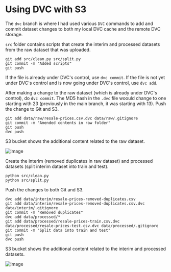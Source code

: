 # Using DVC with S3

The `dvc` branch is where I had used various `DVC` commands to add and commit dataset changes to both my local DVC cache and the remote DVC storage.

`src` folder contains scripts that create the interim and processed datasets from the raw dataset that was uploaded.

```
git add src/clean.py src/split.py
git commit -m "Added scripts"
git push
```

If the file is already under DVC's control, use `dvc commit`. If the file is not yet under DVC's control and is now going under DVC's control, use `dvc add`. 

After making a change to the raw dataset (which is already under DVC's control), do `dvc commit`. The MD5 hash in the `.dvc` file woould change to one starting with 23 (previously in the main branch, it was starting with 13). Push the change to Git and S3.

```
git add data/raw/resale-prices.csv.dvc data/raw/.gitignore
git commit -m "Amended contents in raw folder"
git push
dvc push
```

S3 bucket shows the additional content related to the raw dataset.

![image](https://user-images.githubusercontent.com/51873343/108139288-beca5c80-70fa-11eb-8859-088c6eddcac3.png)

Create the interim (removed duplicates in raw dataset) and processed datasets (split interim dataset into train and test).

```
python src/clean.py
python src/split.py
```

Push the changes to both Git and S3.

```
dvc add data/interim/resale-prices-removed-duplicates.csv
git add data/interim/resale-prices-removed-duplicates.csv.dvc data/interim/.gitignore
git commit -m "Removed duplicates"
dvc add data/processed/*
git add data/processed/resale-prices-train.csv.dvc data/processed/resale-prices-test.csv.dvc data/processed/.gitignore
git commit -m "Split data into train and test"
git push
dvc push
```

S3 bucket shows the additional content related to the interim and processed datasets.

![image](https://user-images.githubusercontent.com/51873343/108139357-e6b9c000-70fa-11eb-9945-3a87f35f2a14.png)
